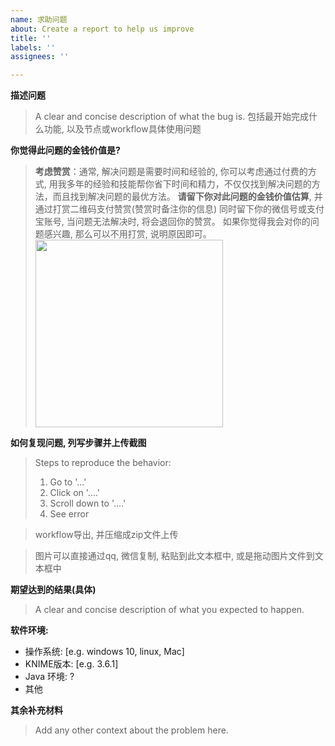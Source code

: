 ```yaml
---
name: 求助问题
about: Create a report to help us improve
title: ''
labels: ''
assignees: ''

---
```


**描述问题**
> A clear and concise description of what the bug is.
包括最开始完成什么功能, 以及节点或workflow具体使用问题

**你觉得此问题的金钱价值是?**
> **考虑赞赏**：通常, 解决问题是需要时间和经验的, 你可以考虑通过付费的方式,
用我多年的经验和技能帮你省下时间和精力，不仅仅找到解决问题的方法，而且找到解决问题的最优方法。
> **请留下你对此问题的金钱价值估算**, 并通过打赏二维码支付赞赏(赞赏时备注你的信息)
同时留下你的微信号或支付宝账号, 当问题无法解决时, 将会退回你的赞赏。
如果你觉得我会对你的问题感兴趣, 那么可以不用打赏, 说明原因即可。
> <img src="https://user-images.githubusercontent.com/54462/47069527-b52a4480-d221-11e8-8b05-93e3431d1503.png" width="300">

**如何复现问题, 列写步骤并上传截图**
> Steps to reproduce the behavior:
> 1. Go to '...'
> 2. Click on '....'
> 3. Scroll down to '....'
> 4. See error

> workflow导出, 并压缩成zip文件上传

> 图片可以直接通过qq, 微信复制, 粘贴到此文本框中, 或是拖动图片文件到文本框中

**期望达到的结果(具体)**
> A clear and concise description of what you expected to happen.

**软件环境:**
 - 操作系统: [e.g. windows 10, linux, Mac]
 - KNIME版本: [e.g. 3.6.1]
 - Java 环境: ?
 - 其他

**其余补充材料**
> Add any other context about the problem here.
